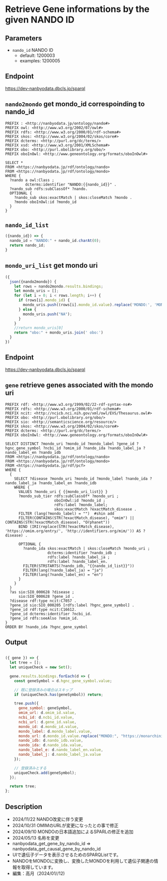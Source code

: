 # Retrieve Gene informations by the given NANDO ID
## Parameters
* `nando_id` NANDO ID
  * default: 1200003
  * examples: 1200005
  
## Endpoint
https://dev-nanbyodata.dbcls.jp/sparql

## `nando2mondo` get mondo_id correspoinding to nando_id
```sparql
PREFIX : <http://nanbyodata.jp/ontology/nando#>
PREFIX owl: <http://www.w3.org/2002/07/owl#>
PREFIX rdfs: <http://www.w3.org/2000/01/rdf-schema#>
PREFIX skos: <http://www.w3.org/2004/02/skos/core#>
PREFIX dcterms: <http://purl.org/dc/terms/>
PREFIX xsd: <http://www.w3.org/2001/XMLSchema#>
PREFIX obo: <http://purl.obolibrary.org/obo/>
PREFIX oboInOwl: <http://www.geneontology.org/formats/oboInOwl#>

SELECT *
FROM <https://nanbyodata.jp/rdf/ontology/nando>
FROM <https://nanbyodata.jp/rdf/ontology/mondo>
WHERE {
  ?nando a owl:Class ;
         dcterms:identifier "NANDO:{{nando_id}}" .
  ?nando_sub rdfs:subClassOf* ?nando.
  OPTIONAL {
    ?nando_sub skos:exactMatch | skos:closeMatch ?mondo .
    ?mondo oboInOwl:id ?mondo_id
  }
}
```
## `nando_id_list`
```javascript
({nando_id}) => {
  nando_id = "NANDO:" + nando_id.charAt(0);
  return nando_id;
}
```
## `mondo_uri_list` get mondo uri
```javascript
({
  json({nando2mondo}) {
    let rows = nando2mondo.results.bindings;
    let mondo_uris = [];
    for (let i = 0; i < rows.length; i++) {
      if (rows[i].mondo_id) {
        mondo_uris.push((rows[i].mondo_id.value).replace('MONDO:', 'MONDO_'));
      } else {
        mondo_uris.push("NA");
      }
    }
    //return mondo_uris[0]
    return "obo:" + mondo_uris.join(' obo:')
  }
})
```
## Endpoint
https://dev-nanbyodata.dbcls.jp/sparql
## `gene` retrieve genes associated with the mondo uri
```sparql
PREFIX rdf: <http://www.w3.org/1999/02/22-rdf-syntax-ns#>
PREFIX rdfs: <http://www.w3.org/2000/01/rdf-schema#>
PREFIX ncit: <http://ncicb.nci.nih.gov/xml/owl/EVS/Thesaurus.owl#>
PREFIX obo: <http://purl.obolibrary.org/obo/>
PREFIX sio: <http://semanticscience.org/resource/>
PREFIX skos: <http://www.w3.org/2004/02/skos/core#>
PREFIX dcterms: <http://purl.org/dc/terms/>
PREFIX oboInOwl: <http://www.geneontology.org/formats/oboInOwl#>

SELECT DISTINCT ?mondo_uri ?mondo_id ?mondo_label ?gene_id ?hgnc_gene_symbol ?ncbi_id ?omim_id ?nando_ida ?nando_label_ja ?nando_label_en ?nando_idb
FROM <https://nanbyodata.jp/rdf/ontology/nando>
FROM <https://nanbyodata.jp/rdf/ontology/mondo>
FROM <https://nanbyodata.jp/rdf/pcf>
WHERE {
  {
    SELECT ?disease ?mondo_uri ?mondo_id ?mondo_label ?nando_ida ?nando_label_ja ?nando_label_en ?nando_idb
    WHERE {
      VALUES ?mondo_uri { {{mondo_uri_list}} }
      ?mondo_sub_tier rdfs:subClassOf* ?mondo_uri ;
                      oboInOwl:id ?mondo_id ;
                      rdfs:label ?mondo_label;
                      skos:exactMatch ?exactMatch_disease .
      FILTER (lang(?mondo_label) = "")  #shin add
      FILTER(CONTAINS(STR(?exactMatch_disease), "omim") || CONTAINS(STR(?exactMatch_disease), "Orphanet"))
      BIND (IRI(replace(STR(?exactMatch_disease), 'https://omim.org/entry/', 'http://identifiers.org/mim/')) AS ?disease) .

      OPTIONAL {
        ?nando_ida skos:exactMatch | skos:closeMatch ?mondo_uri ;
                   dcterms:identifier ?nando_idb ;
                   rdfs:label ?nando_label_ja ;
                   rdfs:label ?nando_label_en.
        FILTER(STRSTARTS(?nando_idb, "{{nando_id_list}}"))
        FILTER(lang(?nando_label_ja) = "ja")
        FILTER(lang(?nando_label_en) = "en")
      }
    }
  }
  ?as sio:SIO_000628 ?disease ;
      sio:SIO_000628 ?gene_id .
  ?disease rdf:type ncit:C7057 .
  ?gene_id sio:SIO_000205 [rdfs:label ?hgnc_gene_symbol] .
  ?gene_id rdf:type ncit:C16612.
  ?gene_id dcterms:identifier ?ncbi_id.
  ?gene_id rdfs:seeAlso ?omim_id.
}
ORDER BY ?nando_ida ?hgnc_gene_symbol

```
## Output

```javascript

({ gene }) => {
  let tree = [];
  let uniqueCheck = new Set();

  gene.results.bindings.forEach(d => {
    const geneSymbol = d.hgnc_gene_symbol.value;

    // 既に登録済みの場合はスキップ
    if (uniqueCheck.has(geneSymbol)) return;

    tree.push({
      gene_symbol: geneSymbol,
      omim_url: d.omim_id.value,
      ncbi_id: d.ncbi_id.value,
      ncbi_url: d.gene_id.value,
      mondo_id: d.mondo_id.value,
      mondo_label: d.mondo_label.value,
      mondo_url: d.mondo_id.value.replace("MONDO:", "https://monarchinitiative.org/MONDO:"),
      nando_idb: d.nando_idb.value,
      nando_ida: d.nando_ida.value,
      nando_label_e: d.nando_label_en.value,
      nando_label_j: d.nando_label_ja.value
    });

    // 登録済みとする
    uniqueCheck.add(geneSymbol);
  });

  return tree;
};


```
## Description
- 2024/11/22 NANDO改変に伴う変更
- 2024/10/31 OMIMのURLが変更になったとの事で修正
- 2024/09/10 MONDOの日本語追加によるSPARLの修正を追加
- 2024/05/13 名称を変更
- nanbyodata_get_gene_by_nando_id =>  nanbyodata_get_causal_gene_by_nando_id
- UIで遺伝子データを表示させるためのSPARQListです。
- NANDOをMONDOに変換し、変換したMONDOを利用して遺伝子関連の情報を取得しています。
- 編集：高月（2024/01//12)



